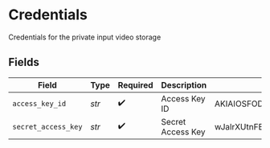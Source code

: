 # Credentials

Credentials for the private input video storage


## Fields

| Field                                    | Type                                     | Required                                 | Description                              | Example                                  |
| ---------------------------------------- | ---------------------------------------- | ---------------------------------------- | ---------------------------------------- | ---------------------------------------- |
| `access_key_id`                          | *str*                                    | :heavy_check_mark:                       | Access Key ID                            | AKIAIOSFODNN7EXAMPLE                     |
| `secret_access_key`                      | *str*                                    | :heavy_check_mark:                       | Secret Access Key                        | wJalrXUtnFEMI/K7MDENG/bPxRfiCYEXAMPLEKEY |
